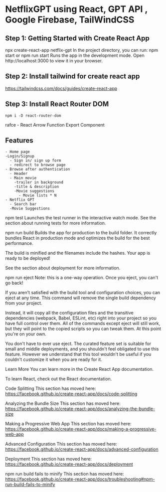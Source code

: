 # NetflixGPT using React, GPT API , Google Firebase, TailWindCSS
## Step 1: Getting Started with Create React App
  npx create-react-app netflix-gpt
  In the project directory, you can run: npm start or npm run start
  Runs the app in the development mode.
  Open http://localhost:3000 to view it in your browser.

## Step 2: Install tailwind for create react app
   https://tailwindcss.com/docs/guides/create-react-app

## Step 3: Install React Router DOM
    npm i -D react-router-dom

   rafce - React Arrow Function Export Component

## Features
    - Home page
    -Login/Signup
      - Sign in/ sign up form
      - redirect to browse page
    - Browse after authentication
      - Header
      - Main movie
        -trailer in background
        -title & description
        -Movie suggestions
          - Movie lists * N
    - Netflix GPT
      - Search bar
      -Movie Suggestions



npm test
Launches the test runner in the interactive watch mode.
See the section about running tests for more information.

npm run build
Builds the app for production to the build folder.
It correctly bundles React in production mode and optimizes the build for the best performance.

The build is minified and the filenames include the hashes.
Your app is ready to be deployed!

See the section about deployment for more information.

npm run eject
Note: this is a one-way operation. Once you eject, you can't go back!

If you aren't satisfied with the build tool and configuration choices, you can eject at any time. This command will remove the single build dependency from your project.

Instead, it will copy all the configuration files and the transitive dependencies (webpack, Babel, ESLint, etc) right into your project so you have full control over them. All of the commands except eject will still work, but they will point to the copied scripts so you can tweak them. At this point you're on your own.

You don't have to ever use eject. The curated feature set is suitable for small and middle deployments, and you shouldn't feel obligated to use this feature. However we understand that this tool wouldn't be useful if you couldn't customize it when you are ready for it.

Learn More
You can learn more in the Create React App documentation.

To learn React, check out the React documentation.

Code Splitting
This section has moved here: https://facebook.github.io/create-react-app/docs/code-splitting

Analyzing the Bundle Size
This section has moved here: https://facebook.github.io/create-react-app/docs/analyzing-the-bundle-size

Making a Progressive Web App
This section has moved here: https://facebook.github.io/create-react-app/docs/making-a-progressive-web-app

Advanced Configuration
This section has moved here: https://facebook.github.io/create-react-app/docs/advanced-configuration

Deployment
This section has moved here: https://facebook.github.io/create-react-app/docs/deployment

npm run build fails to minify
This section has moved here: https://facebook.github.io/create-react-app/docs/troubleshooting#npm-run-build-fails-to-minify